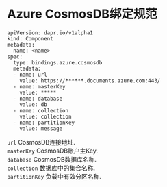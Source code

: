 # Azure CosmosDB绑定规范

```
apiVersion: dapr.io/v1alpha1
kind: Component
metadata:
  name: <name>
spec:
  type: bindings.azure.cosmosdb
  metadata:
  - name: url
    value: https://******.documents.azure.com:443/
  - name: masterKey
    value: *****
  - name: database
    value: db
  - name: collection
    value: collection
  - name: partitionKey
    value: message
```

`url` CosmosDB连接地址.  
`masterKey` CosmosDB账户主Key.  
`database` CosmosDB数据库名称.  
`collection` 数据库中的集合名称.  
`partitionKey` 负载中有效分区名称.